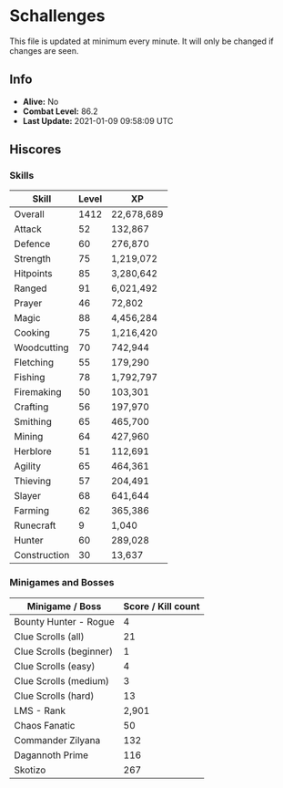 # Schallenges

This file is updated at minimum every minute. It will only be changed if changes are seen.

## Info

 - **Alive:** No
 - **Combat Level:** 86.2
 - **Last Update:** 2021-01-09 09:58:09 UTC

## Hiscores

### Skills

| Skill | Level | XP |
|--|--|--|
| Overall | 1412 | 22,678,689 |
| Attack | 52 | 132,867 |
| Defence | 60 | 276,870 |
| Strength | 75 | 1,219,072 |
| Hitpoints | 85 | 3,280,642 |
| Ranged | 91 | 6,021,492 |
| Prayer | 46 | 72,802 |
| Magic | 88 | 4,456,284 |
| Cooking | 75 | 1,216,420 |
| Woodcutting | 70 | 742,944 |
| Fletching | 55 | 179,290 |
| Fishing | 78 | 1,792,797 |
| Firemaking | 50 | 103,301 |
| Crafting | 56 | 197,970 |
| Smithing | 65 | 465,700 |
| Mining | 64 | 427,960 |
| Herblore | 51 | 112,691 |
| Agility | 65 | 464,361 |
| Thieving | 57 | 204,491 |
| Slayer | 68 | 641,644 |
| Farming | 62 | 365,386 |
| Runecraft | 9 | 1,040 |
| Hunter | 60 | 289,028 |
| Construction | 30 | 13,637 |

### Minigames and Bosses

| Minigame / Boss | Score / Kill count |
|--|--|
| Bounty Hunter - Rogue | 4 |
| Clue Scrolls (all) | 21 |
| Clue Scrolls (beginner) | 1 |
| Clue Scrolls (easy) | 4 |
| Clue Scrolls (medium) | 3 |
| Clue Scrolls (hard) | 13 |
| LMS - Rank | 2,901 |
| Chaos Fanatic | 50 |
| Commander Zilyana | 132 |
| Dagannoth Prime | 116 |
| Skotizo | 267 |
